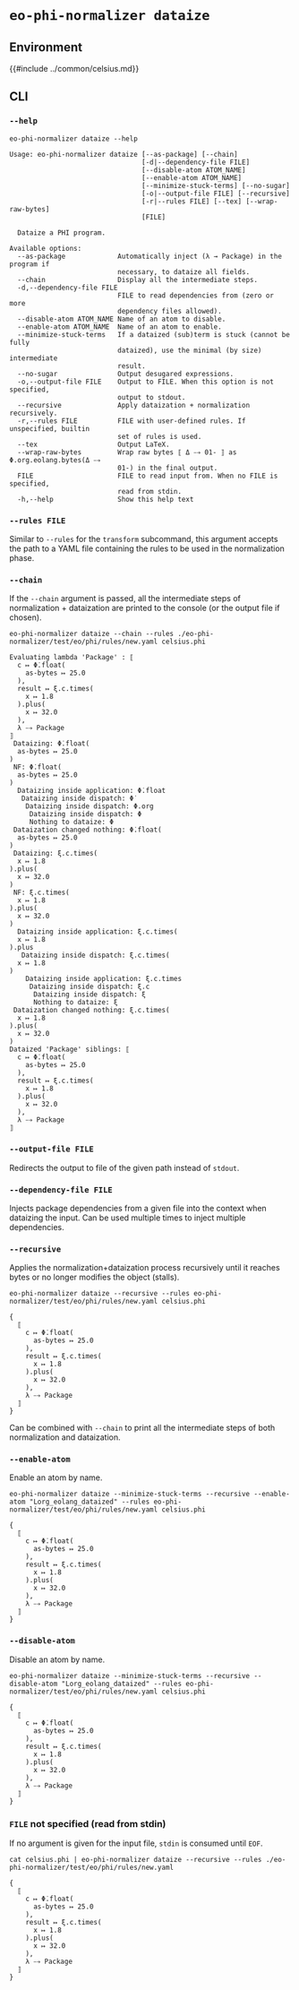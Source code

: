 # `eo-phi-normalizer dataize`

## Environment

{{#include ../common/celsius.md}}

## CLI

### `--help`

```$ as console
eo-phi-normalizer dataize --help
```

```console
Usage: eo-phi-normalizer dataize [--as-package] [--chain]
                                 [-d|--dependency-file FILE]
                                 [--disable-atom ATOM_NAME]
                                 [--enable-atom ATOM_NAME]
                                 [--minimize-stuck-terms] [--no-sugar]
                                 [-o|--output-file FILE] [--recursive]
                                 [-r|--rules FILE] [--tex] [--wrap-raw-bytes]
                                 [FILE]

  Dataize a PHI program.

Available options:
  --as-package             Automatically inject (λ → Package) in the program if
                           necessary, to dataize all fields.
  --chain                  Display all the intermediate steps.
  -d,--dependency-file FILE
                           FILE to read dependencies from (zero or more
                           dependency files allowed).
  --disable-atom ATOM_NAME Name of an atom to disable.
  --enable-atom ATOM_NAME  Name of an atom to enable.
  --minimize-stuck-terms   If a dataized (sub)term is stuck (cannot be fully
                           dataized), use the minimal (by size) intermediate
                           result.
  --no-sugar               Output desugared expressions.
  -o,--output-file FILE    Output to FILE. When this option is not specified,
                           output to stdout.
  --recursive              Apply dataization + normalization recursively.
  -r,--rules FILE          FILE with user-defined rules. If unspecified, builtin
                           set of rules is used.
  --tex                    Output LaTeX.
  --wrap-raw-bytes         Wrap raw bytes ⟦ Δ ⤍ 01- ⟧ as Φ.org.eolang.bytes(Δ ⤍
                           01-) in the final output.
  FILE                     FILE to read input from. When no FILE is specified,
                           read from stdin.
  -h,--help                Show this help text
```

### `--rules FILE`

Similar to `--rules` for the `transform` subcommand, this argument accepts the path to a YAML file containing the rules to be used in the normalization phase.

### `--chain`

If the `--chain` argument is passed, all the intermediate steps of normalization + dataization are printed to the console (or the output file if chosen).

```$ as console
eo-phi-normalizer dataize --chain --rules ./eo-phi-normalizer/test/eo/phi/rules/new.yaml celsius.phi
```

```console
Evaluating lambda 'Package' : ⟦
  c ↦ Φ̇.float(
    as-bytes ↦ 25.0
  ),
  result ↦ ξ.c.times(
    x ↦ 1.8
  ).plus(
    x ↦ 32.0
  ),
  λ ⤍ Package
⟧
 Dataizing: Φ̇.float(
  as-bytes ↦ 25.0
)
 NF: Φ̇.float(
  as-bytes ↦ 25.0
)
  Dataizing inside application: Φ̇.float
   Dataizing inside dispatch: Φ̇
    Dataizing inside dispatch: Φ.org
     Dataizing inside dispatch: Φ
     Nothing to dataize: Φ
 Dataization changed nothing: Φ̇.float(
  as-bytes ↦ 25.0
)
 Dataizing: ξ.c.times(
  x ↦ 1.8
).plus(
  x ↦ 32.0
)
 NF: ξ.c.times(
  x ↦ 1.8
).plus(
  x ↦ 32.0
)
  Dataizing inside application: ξ.c.times(
  x ↦ 1.8
).plus
   Dataizing inside dispatch: ξ.c.times(
  x ↦ 1.8
)
    Dataizing inside application: ξ.c.times
     Dataizing inside dispatch: ξ.c
      Dataizing inside dispatch: ξ
      Nothing to dataize: ξ
 Dataization changed nothing: ξ.c.times(
  x ↦ 1.8
).plus(
  x ↦ 32.0
)
Dataized 'Package' siblings: ⟦
  c ↦ Φ̇.float(
    as-bytes ↦ 25.0
  ),
  result ↦ ξ.c.times(
    x ↦ 1.8
  ).plus(
    x ↦ 32.0
  ),
  λ ⤍ Package
⟧
```

### `--output-file FILE`

Redirects the output to file of the given path instead of `stdout`.

### `--dependency-file FILE`

Injects package dependencies from a given file into the context when dataizing the input.
Can be used multiple times to inject multiple dependencies.

### `--recursive`

Applies the normalization+dataization process recursively until it reaches bytes or no longer modifies the object (stalls).

```$ as console
eo-phi-normalizer dataize --recursive --rules eo-phi-normalizer/test/eo/phi/rules/new.yaml celsius.phi
```

```console
{
  ⟦
    c ↦ Φ̇.float(
      as-bytes ↦ 25.0
    ),
    result ↦ ξ.c.times(
      x ↦ 1.8
    ).plus(
      x ↦ 32.0
    ),
    λ ⤍ Package
  ⟧
}
```

Can be combined with `--chain` to print all the intermediate steps of both normalization and dataization.

### `--enable-atom`

Enable an atom by name.

```$ as console
eo-phi-normalizer dataize --minimize-stuck-terms --recursive --enable-atom "Lorg_eolang_dataized" --rules eo-phi-normalizer/test/eo/phi/rules/new.yaml celsius.phi
```

```console
{
  ⟦
    c ↦ Φ̇.float(
      as-bytes ↦ 25.0
    ),
    result ↦ ξ.c.times(
      x ↦ 1.8
    ).plus(
      x ↦ 32.0
    ),
    λ ⤍ Package
  ⟧
}
```

### `--disable-atom`

Disable an atom by name.

```$ as console
eo-phi-normalizer dataize --minimize-stuck-terms --recursive --disable-atom "Lorg_eolang_dataized" --rules eo-phi-normalizer/test/eo/phi/rules/new.yaml celsius.phi
```

```console
{
  ⟦
    c ↦ Φ̇.float(
      as-bytes ↦ 25.0
    ),
    result ↦ ξ.c.times(
      x ↦ 1.8
    ).plus(
      x ↦ 32.0
    ),
    λ ⤍ Package
  ⟧
}
```

### `FILE` not specified (read from stdin)

If no argument is given for the input file, `stdin` is consumed until `EOF`.

```$ as console
cat celsius.phi | eo-phi-normalizer dataize --recursive --rules ./eo-phi-normalizer/test/eo/phi/rules/new.yaml
```

```console
{
  ⟦
    c ↦ Φ̇.float(
      as-bytes ↦ 25.0
    ),
    result ↦ ξ.c.times(
      x ↦ 1.8
    ).plus(
      x ↦ 32.0
    ),
    λ ⤍ Package
  ⟧
}
```
